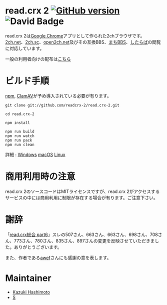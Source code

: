 # read.crx 2 [![GitHub version](https://badge.fury.io/gh/readcrx-2%2Fread.crx-2.svg)][repolink] ![David Badge](https://david-dm.org/readcrx-2/read.crx-2/dev-status.svg "David Badge")
read.crx 2は[Google Chrome][chrome]アプリとして作られた2chブラウザです。
[2ch.net][2ch.net]、[2ch.sc][2ch.sc]、[open2ch.net][open2ch.net]及びその互換BBS、[まちBBS][machi]、[したらば][jbbs]の閲覧に対応しています。

一般の利用者向けの配布は[こちら](https://readcrx-2.github.io/read.crx-2/)

# ビルド手順
[npm][npm], [ClamAV][clamav]が予め導入されている必要が有ります。

    git clone git://github.com/readcrx-2/read.crx-2.git

    cd read.crx-2

    npm install

    npm run build
    npm run watch
    npm run pack
    npm run clean

詳細 : [Windows][winbuild]  [macOS][macosbuild]  [Linux][linuxbuild]

# 商用利用時の注意
read.crx 2のソースコードはMITライセンスですが、read.crx 2がアクセスするサービスの中には商用利用に制限が存在する場合が有ります。ご注意下さい。

# 謝辞
「[read.crx総合 part6](http://jbbs.shitaraba.net/bbs/read.cgi/computer/42710/1418134797/)」スレの507さん、663さん、663さん、698さん、708さん、773さん、780さん、835さん、897さんの変更を反映させていただきました。ありがとうございます。

また、作者である[awef](https://github.com/awef)さんにも感謝の意を表します。

# Maintainer
* [Kazuki Hashimoto](https://github.com/eru)
* [S](https://github.com/S--Minecraft)

[2ch.net]: http://www.2ch.net/
[2ch.sc]: http://2ch.sc/
[open2ch.net]: http://open2ch.net/
[chrome]: https://www.google.com/chrome
[clamav]: http://www.clamav.net/
[jbbs]: http://rentalbbs.livedoor.com/
[machi]: http://www.machi.to/
[npm]: https://npmjs.org/
[winbuild]: https://github.com/readcrx-2/read.crx-2/wiki/Windows%E3%81%A7%E3%81%AE%E3%83%93%E3%83%AB%E3%83%89%E6%96%B9%E6%B3%95
[macosbuild]: https://github.com/readcrx-2/read.crx-2/wiki/macOS%E3%81%A7%E3%81%AE%E3%83%93%E3%83%AB%E3%83%89%E6%96%B9%E6%B3%95
[linuxbuild]: https://github.com/readcrx-2/read.crx-2/wiki/Linux%E3%81%A7%E3%81%AE%E3%83%93%E3%83%AB%E3%83%89%E6%96%B9%E6%B3%95
[repolink]: http://badge.fury.io/gh/readcrx-2%2Fread.crx-2
